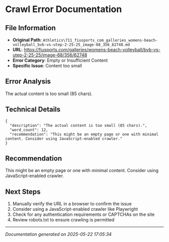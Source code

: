 # Crawl Error Documentation

## File Information
- **Original Path**: `Athletics\711_fiusports_com_galleries_womens-beach-volleyball_bvb-vs-utep-2-25-25_image-68_356_62748.md`
- **URL**: https://fiusports.com/galleries/womens-beach-volleyball/bvb-vs-utep-2-25-25/image-68/356/62748
- **Error Category**: Empty or Insufficient Content
- **Specific Issue**: Content too small

## Error Analysis
The actual content is too small (85 chars).

## Technical Details
```
{
  "description": "The actual content is too small (85 chars).",
  "word_count": 12,
  "recommendation": "This might be an empty page or one with minimal content. Consider using JavaScript-enabled crawler."
}
```

## Recommendation
This might be an empty page or one with minimal content. Consider using JavaScript-enabled crawler.

## Next Steps
1. Manually verify the URL in a browser to confirm the issue
2. Consider using a JavaScript-enabled crawler like Playwright
3. Check for any authentication requirements or CAPTCHAs on the site
4. Review robots.txt to ensure crawling is permitted

---
*Documentation generated on 2025-05-22 17:05:34*
